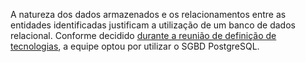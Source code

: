 
A natureza dos dados armazenados e os relacionamentos entre as entidades identificadas justificam a utilização de um banco de dados relacional. Conforme decidido [durante a reunião de definição de tecnologias](0.planejamento/atas/ata_18_05_2023.md), a equipe optou por utilizar o SGBD PostgreSQL.
